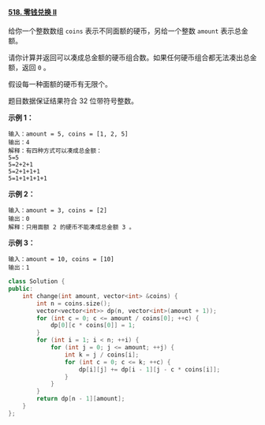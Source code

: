#### [518. 零钱兑换 II](https://leetcode-cn.com/problems/coin-change-2/)

给你一个整数数组 `coins` 表示不同面额的硬币，另给一个整数 `amount` 表示总金额。

请你计算并返回可以凑成总金额的硬币组合数。如果任何硬币组合都无法凑出总金额，返回 `0` 。

假设每一种面额的硬币有无限个。 

题目数据保证结果符合 32 位带符号整数。

 



**示例 1：**

```
输入：amount = 5, coins = [1, 2, 5]
输出：4
解释：有四种方式可以凑成总金额：
5=5
5=2+2+1
5=2+1+1+1
5=1+1+1+1+1
```

**示例 2：**

```
输入：amount = 3, coins = [2]
输出：0
解释：只用面额 2 的硬币不能凑成总金额 3 。
```

**示例 3：**

```
输入：amount = 10, coins = [10] 
输出：1
```

```C++
class Solution {
public:
    int change(int amount, vector<int> &coins) {
        int n = coins.size();
        vector<vector<int>> dp(n, vector<int>(amount + 1));
        for (int c = 0; c <= amount / coins[0]; ++c) {
            dp[0][c * coins[0]] = 1;
        }
        for (int i = 1; i < n; ++i) {
            for (int j = 0; j <= amount; ++j) {
                int k = j / coins[i];
                for (int c = 0; c <= k; ++c) {
                    dp[i][j] += dp[i - 1][j - c * coins[i]];
                }
            }
        }
        return dp[n - 1][amount];
    }
};
```

 